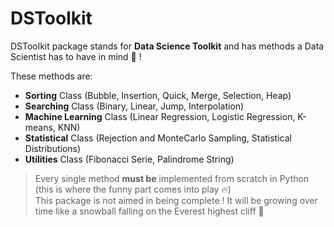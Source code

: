 # DSToolkit

DSToolkit package stands for <b>Data Science Toolkit</b> and has methods a Data Scientist has to have in mind :tada: ! <br>

These methods are:

  * <b>Sorting</b> Class (Bubble, Insertion, Quick, Merge, Selection, Heap)
  * <b>Searching</b> Class (Binary, Linear, Jump, Interpolation)
  * <b>Machine Learning</b> Class (Linear Regression, Logistic Regression, K-means, KNN)
  * <b>Statistical</b> Class (Rejection and MonteCarlo Sampling, Statistical Distributions)
  * <b>Utilities</b> Class (Fibonacci Serie, Palindrome String) <br>

>Every single method <b>must be</b> implemented from scratch in Python (this is where the funny part comes into play :fire:) <br>
>This package is not aimed in being complete ! It will be growing over time like a snowball falling on the Everest highest cliff 🗻
